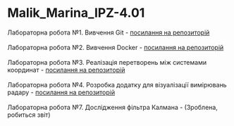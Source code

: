 # Malik_Marina_IPZ-4.01

Лабораторна робота №1. Вивчення Git - [посилання на репозиторій](https://github.com/ravenousmoon/GitBasics) <br></br>
Лабораторна робота №2. Вивчення Docker - [посилання на репозиторій](https://github.com/ravenousmoon/DockerBasics) <br></br>
Лабораторна робота №3. Реалізація перетворень між системами координат - [посилання на репозиторій](https://github.com/ravenousmoon/TransformationsBetweenCoordinateSystems) <br></br>
Лабораторна робота №4. Розробка додатку для візуалізації вимірювань радару - [посилання на репозиторій](https://github.com/ravenousmoon/VisualizationofRadarMeasurements) <br></br>
Лабораторна робота №7. Дослідження фільтра Калмана - (Зроблена, робиться звіт)
